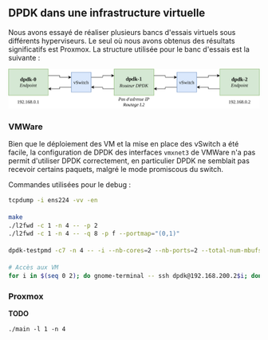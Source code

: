 ## DPDK dans une infrastructure virtuelle
Nous avons essayé de réaliser plusieurs bancs d'essais virtuels sous différents hyperviseurs. Le seul où nous avons obtenus des résultats significatifs est Proxmox. La structure utilisée pour le banc d'essais est la suivante :

![../img/schema_virt_dpdk.png](../img/schema_virt_dpdk.png)

### VMWare
Bien que le déploiement des VM et la mise en place des vSwitch a été facile, la configuration de DPDK des interfaces `vmxnet3` de VMWare n'a pas permit d'utiliser DPDK correctement, en particulier DPDK ne semblait pas recevoir certains paquets, malgré le mode promiscous du switch.

Commandes utilisées pour le debug :
```bash
tcpdump -i ens224 -vv -en

make
./l2fwd -c 1 -n 4 -- -p 2
./l2fwd -c 1 -n 4 -- -q 8 -p f --portmap="(0,1)"

dpdk-testpmd -c7 -n 4 -- -i --nb-cores=2 --nb-ports=2 --total-num-mbufs=2048

# Accès aux VM
for i in $(seq 0 2); do gnome-terminal -- ssh dpdk@192.168.200.2$i; done
```

### Proxmox
**TODO**

```
./main -l 1 -n 4
```
